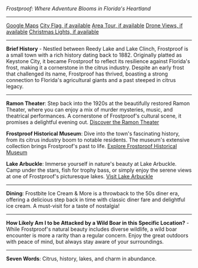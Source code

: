 *Frostproof: Where Adventure Blooms in Florida's Heartland*

---

[Google Maps](https://www.google.com/maps/place/Frostproof,+FL/data=!3m1!1e3)
[City Flag, if available](https://www.google.com/search?tbm=isch&q=Frostproof+FL+Flag+Picture)
[Area Tour, if available](https://www.youtube.com/results?search_query=Frostproof+FL+4k+tour)
[Drone Views, if available](https://www.youtube.com/results?search_query=Frostproof+FL+4k+drone)
[Christmas Lights, if available](https://www.youtube.com/results?search_query=Frostproof+FL+christmas+lights)

---

**Brief History** - Nestled between Reedy Lake and Lake Clinch, Frostproof is a small town with a rich history dating back to 1882. Originally platted as Keystone City, it became Frostproof to reflect its resilience against Florida's frost, making it a cornerstone in the citrus industry. Despite an early frost that challenged its name, Frostproof has thrived, boasting a strong connection to Florida's agricultural giants and a past steeped in citrus legacy.

---

**Ramon Theater**: Step back into the 1920s at the beautifully restored Ramon Theater, where you can enjoy a mix of murder mysteries, music, and theatrical performances. A cornerstone of Frostproof's cultural scene, it promises a delightful evening out.
[Discover the Ramon Theater](https://www.youtube.com/results?search_query=Frostproof+FL+Ramon+Theater)

**Frostproof Historical Museum**: Dive into the town's fascinating history, from its citrus industry boom to notable residents. The museum's extensive collection brings Frostproof's past to life.
[Explore Frostproof Historical Museum](https://www.youtube.com/results?search_query=Frostproof+FL+Historical+Museum)

**Lake Arbuckle**: Immerse yourself in nature's beauty at Lake Arbuckle. Camp under the stars, fish for trophy bass, or simply enjoy the serene views at one of Frostproof's picturesque lakes.
[Visit Lake Arbuckle](https://www.youtube.com/results?search_query=Frostproof+FL+Lake+Arbuckle)

---

**Dining**: Frostbite Ice Cream & More is a throwback to the 50s diner era, offering a delicious step back in time with classic diner fare and delightful ice cream. A must-visit for a taste of nostalgia!

---

**How Likely Am I to be Attacked by a Wild Boar in this Specific Location?** - While Frostproof's natural beauty includes diverse wildlife, a wild boar encounter is more a rarity than a regular concern. Enjoy the great outdoors with peace of mind, but always stay aware of your surroundings.

---

**Seven Words**: Citrus, history, lakes, and charm in abundance.